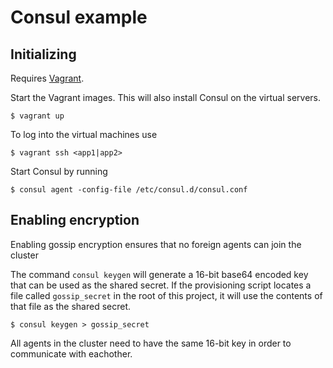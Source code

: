 Consul example
==============


Initializing
------------

Requires [Vagrant](https://www.vagrantup.com/).

Start the Vagrant images. This will also install Consul on the virtual servers.
```
$ vagrant up
```

To log into the virtual machines use
```
$ vagrant ssh <app1|app2>
```

Start Consul by running
```
$ consul agent -config-file /etc/consul.d/consul.conf
```


Enabling encryption
-------------------

Enabling gossip encryption ensures that no foreign agents can join the cluster

The command `consul keygen` will generate a 16-bit base64 encoded key that 
can be used as the shared secret. If the provisioning script locates a file
called `gossip_secret` in the root of this project, it will use the contents of
that file as the shared secret.

```
$ consul keygen > gossip_secret
```

All agents in the cluster need to have the same 16-bit key in order to 
communicate with eachother.
